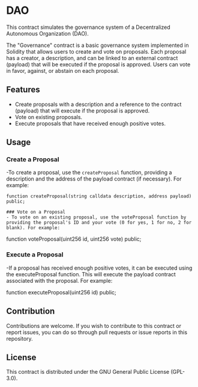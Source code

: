 # DAO

This contract simulates the governance system of a Decentralized Autonomous Organization (DAO).

The "Governance" contract is a basic governance system implemented in Solidity that allows users to create and vote on proposals. Each proposal has a creator, a description, and can be linked to an external contract (payload) that will be executed if the proposal is approved. Users can vote in favor, against, or abstain on each proposal.

## Features

- Create proposals with a description and a reference to the contract (payload) that will execute if the proposal is approved.
- Vote on existing proposals.
- Execute proposals that have received enough positive votes.

## Usage

### Create a Proposal

-To create a proposal, use the `createProposal` function, providing a description and the address of the payload contract (if necessary). For example:

```
function createProposal(string calldata description, address payload) public;

### Vote on a Proposal
- To vote on an existing proposal, use the voteProposal function by providing the proposal's ID and your vote (0 for yes, 1 for no, 2 for blank). For example:

```
function voteProposal(uint256 id, uint256 vote) public;

### Execute a Proposal
-If a proposal has received enough positive votes, it can be executed using the executeProposal function. This will execute the payload contract associated with the proposal. For example:


function executeProposal(uint256 id) public;
## Contribution
Contributions are welcome. If you wish to contribute to this contract or report issues, you can do so through pull requests or issue reports in this repository.

## License
This contract is distributed under the GNU General Public License (GPL-3.0).






